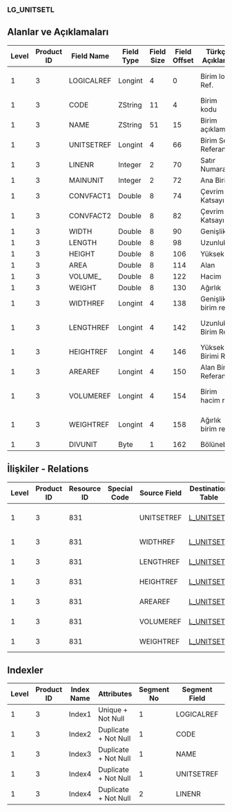 ### LG_UNITSETL

## Alanlar ve Açıklamaları

**Level**|**Product ID**|**Field Name**|**Field Type**|**Field Size**|**Field Offset**|**Türkçe Açıklama**|**Expression**
-----|-----|-----|-----|-----|-----|-----|-----
1|3|LOGICALREF|Longint|4|0|Birim log. Ref.|Unit Logical Reference
1|3|CODE|ZString|11|4|Birim kodu|Unit Code
1|3|NAME|ZString|51|15|Birim açıklaması|Unit Description
1|3|UNITSETREF|Longint|4|66|Birim Seti Referansı|Unit Set Reference
1|3|LINENR|Integer|2|70|Satır Numarası|Line Number
1|3|MAINUNIT|Integer|2|72|Ana Birim|Main Unit
1|3|CONVFACT1|Double|8|74|Çevrim Katsayısı|Conversion Factor
1|3|CONVFACT2|Double|8|82|Çevrim Katsayısı|Conversion Factor
1|3|WIDTH|Double|8|90|Genişlik|Width
1|3|LENGTH|Double|8|98|Uzunluk|Length
1|3|HEIGHT|Double|8|106|Yükseklik|Height
1|3|AREA|Double|8|114|Alan|Area
1|3|VOLUME_|Double|8|122|Hacim|Volume
1|3|WEIGHT|Double|8|130|Ağırlık|Weight
1|3|WIDTHREF|Longint|4|138|Genişlik birim ref.|Width Unit Reference
1|3|LENGTHREF|Longint|4|142|Uzunluk Birim Ref.|Length Unit Reference
1|3|HEIGHTREF|Longint|4|146|Yükseklik Birimi Ref.|Height Unit Reference
1|3|AREAREF|Longint|4|150|Alan Birim Referansı|Area Unit Reference
1|3|VOLUMEREF|Longint|4|154|Birim hacim ref.|Volume Unit Reference
1|3|WEIGHTREF|Longint|4|158|Ağırlık birim ref.|Weight Unit Reference
1|3|DIVUNIT|Byte|1|162|Bölünebilir|Divisible

## İlişkiler - Relations

**Level**|**Product ID**|**Resource ID**|**Special Code**|**Source Field**|**Destination Table**|**Destination Field**|**Relation Type**|**Extra Condition**
-----|-----|-----|-----|-----|-----|-----|-----|-----
1|3|831||UNITSETREF|[L_UNITSETF](../LG_UNITSETF "L_UNITSETF")|LOGICALREF|one-to-many|
1|3|831||WIDTHREF|[L_UNITSETL](../LG_UNITSETL "L_UNITSETL")|LOGICALREF|one-to-one|
1|3|831||LENGTHREF|[L_UNITSETL](../LG_UNITSETL "L_UNITSETL")|LOGICALREF|one-to-one|
1|3|831||HEIGHTREF|[L_UNITSETL](../LG_UNITSETL "L_UNITSETL")|LOGICALREF|one-to-one|
1|3|831||AREAREF|[L_UNITSETL](../LG_UNITSETL "L_UNITSETL")|LOGICALREF|one-to-one|
1|3|831||VOLUMEREF|[L_UNITSETL](../LG_UNITSETL "L_UNITSETL")|LOGICALREF|one-to-one|
1|3|831||WEIGHTREF|[L_UNITSETL](../LG_UNITSETL "L_UNITSETL")|LOGICALREF|one-to-one|

## Indexler

**Level**|**Product ID**|**Index Name**|**Attributes**|**Segment No**|**Segment Field**|**Sense**
-----|-----|-----|-----|-----|-----|-----
1|3|Index1|Unique + Not Null|1|LOGICALREF|Ascending
1|3|Index2|Duplicate + Not Null|1|CODE|Ascending
1|3|Index3|Duplicate + Not Null|1|NAME|Ascending
1|3|Index4|Duplicate + Not Null|1|UNITSETREF|Ascending
1|3|Index4|Duplicate + Not Null|2|LINENR|Ascending
